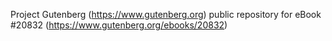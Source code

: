 Project Gutenberg (https://www.gutenberg.org) public repository for eBook #20832 (https://www.gutenberg.org/ebooks/20832)
